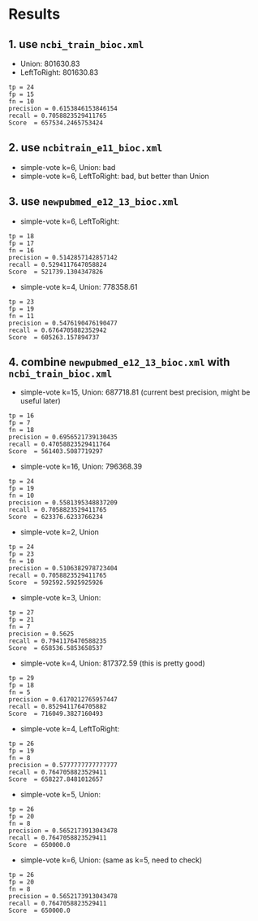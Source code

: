 
# Results

## 1. use `ncbi_train_bioc.xml`
* Union: 801630.83
* LeftToRight: 801630.83
```
tp = 24
fp = 15
fn = 10
precision = 0.6153846153846154
recall = 0.7058823529411765
Score  = 657534.2465753424
```

## 2. use `ncbitrain_e11_bioc.xml`
* simple-vote k=6, Union: bad
* simple-vote k=6, LeftToRight: bad, but better than Union

## 3. use `newpubmed_e12_13_bioc.xml`
* simple-vote k=6, LeftToRight:
```
tp = 18
fp = 17
fn = 16
precision = 0.5142857142857142
recall = 0.5294117647058824
Score  = 521739.1304347826
```
* simple-vote k=4, Union: 778358.61
```
tp = 23
fp = 19
fn = 11
precision = 0.5476190476190477
recall = 0.6764705882352942
Score  = 605263.157894737
```

## 4. combine `newpubmed_e12_13_bioc.xml` with `ncbi_train_bioc.xml`
* simple-vote k=15, Union: 687718.81  (current best precision, might be useful later)
```
tp = 16
fp = 7
fn = 18
precision = 0.6956521739130435
recall = 0.47058823529411764
Score  = 561403.5087719297
```
* simple-vote k=16, Union: 796368.39
```
tp = 24
fp = 19
fn = 10
precision = 0.5581395348837209
recall = 0.7058823529411765
Score  = 623376.6233766234
```
* simple-vote k=2, Union
```
tp = 24
fp = 23
fn = 10
precision = 0.5106382978723404
recall = 0.7058823529411765
Score  = 592592.5925925926
```
* simple-vote k=3, Union:
```
tp = 27
fp = 21
fn = 7
precision = 0.5625
recall = 0.7941176470588235
Score  = 658536.5853658537
```
* simple-vote k=4, Union: 817372.59 (this is pretty good)
```
tp = 29
fp = 18
fn = 5
precision = 0.6170212765957447
recall = 0.8529411764705882
Score  = 716049.3827160493
```
* simple-vote k=4, LeftToRight:
```
tp = 26
fp = 19
fn = 8
precision = 0.5777777777777777
recall = 0.7647058823529411
Score  = 658227.8481012657
```
* simple-vote k=5, Union:
```
tp = 26
fp = 20
fn = 8
precision = 0.5652173913043478
recall = 0.7647058823529411
Score  = 650000.0
```
* simple-vote k=6, Union: (same as k=5, need to check)
```
tp = 26
fp = 20
fn = 8
precision = 0.5652173913043478
recall = 0.7647058823529411
Score  = 650000.0
```
